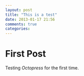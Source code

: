 ```yaml
---
layout: post
title: "This is a test"
date: 2013-01-17 21:56
comments: true
categories: 
---
```


# First Post
Testing *Octopress* for the first time.
